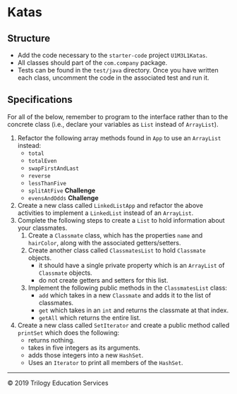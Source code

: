 # Katas

## Structure

- Add the code necessary to the `starter-code` project `U1M3L1Katas`.
- All classes should part of the `com.company` package.
- Tests can be found in the `test/java` directory. Once you have written each class, uncomment the code in the associated test and run it.

## Specifications

For all of the below, remember to program to the interface rather than to the concrete class (i.e., declare your 
variables as `List` instead of `ArrayList`).

1. Refactor the following array methods found in `App` to use an `ArrayList` instead: 
    - `total`
    - `totalEven`
    - `swapFirstAndLast`
    - `reverse`
    - `lessThanFive`
    - `splitAtFive` **Challenge**
    - `evensAndOdds` **Challenge**
1. Create a new class called `LinkedListApp` and refactor the above activities to implement a `LinkedList` instead of an `ArrayList`.
1. Complete the following steps to create a `List` to hold information about your classmates.
    1. Create a `Classmate` class, which has the properties `name` and `hairColor`, along with the associated getters/setters.
    1. Create another class called `ClassmatesList` to hold `Classmate` objects.
    	- it should have a single private property which is an `ArrayList` of `Classmate` objects.
    	- do not create getters and setters for this list.
   	1. Implement the following public methods in the `ClassmatesList` class:
   		- `add` which takes in a new `Classmate` and adds it to the list of classmates.
   		- `get` which takes in an `int` and returns the classmate at that index.
   		- `getAll` which returns the entire list.
1. Create a new class called `SetIterator` and create a public method called `printSet` which does the following:
	- returns nothing.
	- takes in five integers as its arguments.
	- adds those integers into a new `HashSet`.
	- Uses an `Iterator` to print all members of the `HashSet`.

---
© 2019 Trilogy Education Services
 